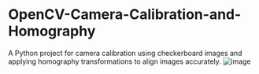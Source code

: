 # OpenCV-Camera-Calibration-and-Homography
A Python project for camera calibration using checkerboard images and applying homography transformations to align images accurately.
![image](https://github.com/user-attachments/assets/0a54b73d-5272-4c72-8638-67a8f066f331)
